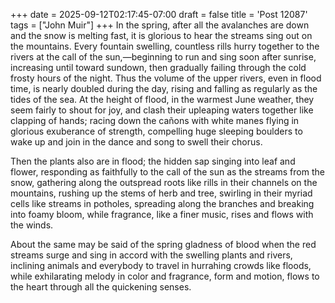 +++
date = 2025-09-12T02:17:45-07:00
draft = false
title = 'Post 12087'
tags = ["John Muir"]
+++
In the spring, after all the avalanches are down and the snow is melting fast, it is glorious to hear the streams sing out on the mountains. Every fountain swelling, countless rills hurry together to the rivers at the call of the sun,—beginning to run and sing soon after sunrise, increasing until toward sundown, then gradually failing through the cold frosty hours of the night. Thus the volume of the upper rivers, even in flood time, is nearly doubled during the day, rising and falling as regularly as the tides of the sea. At the height of flood, in the warmest June weather, they seem fairly to shout for joy, and clash their upleaping waters together like clapping of hands; racing down the cañons with white manes flying in glorious exuberance of strength, compelling huge sleeping boulders to wake up and join in the dance and song to swell their chorus.

Then the plants also are in flood; the hidden sap singing into leaf and flower, responding as faithfully to the call of the sun as the streams from the snow, gathering along the outspread roots like rills in their channels on the mountains, rushing up the stems of herb and tree, swirling in their myriad cells like streams in potholes, spreading along the branches and breaking into foamy bloom, while fragrance, like a finer music, rises and flows with the winds.

About the same may be said of the spring gladness of blood when the red streams surge and sing in accord with the swelling plants and rivers, inclining animals and everybody to travel in hurrahing crowds like floods, while exhilarating melody in color and fragrance, form and motion, flows to the heart through all the quickening senses.
